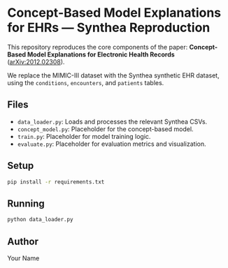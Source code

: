 # Concept-Based Model Explanations for EHRs — Synthea Reproduction

This repository reproduces the core components of the paper: 
**Concept-Based Model Explanations for Electronic Health Records** ([arXiv:2012.02308](https://arxiv.org/abs/2012.02308)).

We replace the MIMIC-III dataset with the Synthea synthetic EHR dataset, using the `conditions`, `encounters`, and `patients` tables.

## Files
- `data_loader.py`: Loads and processes the relevant Synthea CSVs.
- `concept_model.py`: Placeholder for the concept-based model.
- `train.py`: Placeholder for model training logic.
- `evaluate.py`: Placeholder for evaluation metrics and visualization.

## Setup
```bash
pip install -r requirements.txt
```

## Running
```bash
python data_loader.py
```

## Author
Your Name

